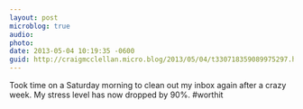 ```yaml
---
layout: post
microblog: true
audio: 
photo: 
date: 2013-05-04 10:19:35 -0600
guid: http://craigmcclellan.micro.blog/2013/05/04/t330718359089975297.html
---
```

Took time on a Saturday morning to clean out my inbox again after a crazy week. My stress level has now dropped by 90%. #worthit
